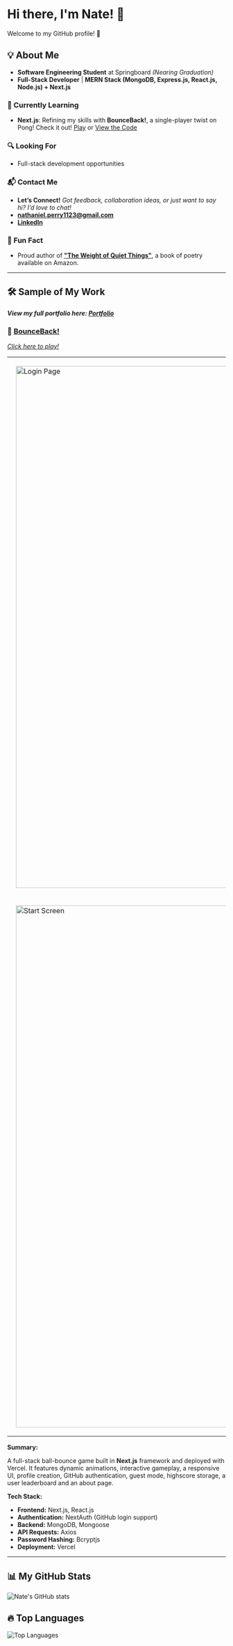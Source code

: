 # Hi there, I'm Nate! 👋

Welcome to my GitHub profile! 🚀

## 💡 About Me

- **Software Engineering Student** at Springboard _(Nearing Graduation)_
- **Full-Stack Developer** | **MERN Stack (MongoDB, Express.js, React.js, Node.js) + Next.js**

### 🌱 Currently Learning

- **Next.js**: Refining my skills with **BounceBack!**, a single-player twist on Pong! Check it out! [Play](https://bounceback-zeta.vercel.app/) or [View the Code](https://github.com/natep1123/bounceback)

### 🔍 Looking For

- Full-stack development opportunities

### 📬 Contact Me

- **Let’s Connect!** _Got feedback, collaboration ideas, or just want to say hi? I’d love to chat!_
- **[nathaniel.perry1123@gmail.com](mailto:nathaniel.perry1123@gmail.com)**
- **[LinkedIn](https://www.linkedin.com/in/nathaniel-perry-646bb4326)**

### 🎨 Fun Fact

- Proud author of **["The Weight of Quiet Things"](https://a.co/d/0tqders)**, a book of poetry available on Amazon.

---

## 🛠 Sample of My Work

#### _View my full portfolio here: [Portfolio](https://github.com/natep1123/Portfolio)_

### 🏓 [BounceBack!](https://github.com/natep1123/bounceback)
_[Click here to play!](https://bounceback-zeta.vercel.app/)_

<table>
  <tr>
    <td style="padding: 20px;">
      <img src="https://drive.google.com/uc?export=view&id=1s4XvReBh2pBAJrl9DSt7VHZnH8fijsL5" alt="Login Page" width="1200px" />
    </td>
  </tr>
  <tr>
    <td style="padding: 20px;">
      <img src="https://drive.google.com/uc?export=view&id=11PV-ociM1-M7oivNpbBqimppa6gSoll6" alt="Start Screen" width="1200px"/>
    </td>
  </tr>
</table>

**Summary:**

A full-stack ball-bounce game built in **Next.js** framework and deployed with Vercel. It features dynamic animations, interactive gameplay, a responsive UI, profile creation, GitHub authentication, guest mode, highscore storage, a user leaderboard and an about page. 

**Tech Stack:**

- **Frontend:** Next.js, React.js
- **Authentication:** NextAuth (GitHub login support)
- **Backend:** MongoDB, Mongoose
- **API Requests:** Axios
- **Password Hashing:** Bcryptjs
- **Deployment:** Vercel

---

## 📊 My GitHub Stats

![Nate's GitHub stats](https://github-readme-stats.vercel.app/api?username=natep1123&show_icons=true&theme=radical)

## 🔥 Top Languages

![Top Languages](https://github-readme-stats.vercel.app/api/top-langs/?username=natep1123&theme=radical&layout=compact)

